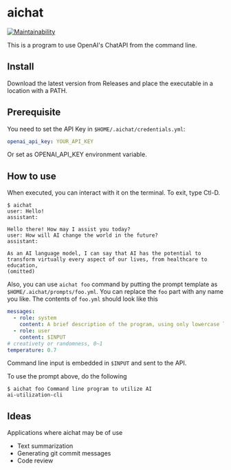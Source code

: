 # aichat

[![Maintainability](https://api.codeclimate.com/v1/badges/a94fa8eb02349a9ca8da/maintainability)](https://codeclimate.com/github/tkawachi/aichat/maintainability)

This is a program to use OpenAI's ChatAPI from the command line.

## Install

Download the latest version from Releases and place the executable in
a location with a PATH.

## Prerequisite

You need to set the API Key in `$HOME/.aichat/credentials.yml`:

```yaml
openai_api_key: YOUR_API_KEY
```

Or set as OPENAI_API_KEY environment variable.

## How to use

When executed, you can interact with it on the terminal.
To exit, type Ctl-D.

```
$ aichat
user: Hello!
assistant:

Hello there! How may I assist you today?
user: How will AI change the world in the future?
assistant:

As an AI language model, I can say that AI has the potential to transform virtually every aspect of our lives, from healthcare to education,
(omitted)
```

Also, you can use `aichat foo` command by putting the prompt template as `$HOME/.aichat/prompts/foo.yml`. You can replace the `foo` part with any name you like.
The contents of `foo.yml` should look like this

```yaml
messages:
  - role: system
    content: A brief description of the program, using only lowercase letters and hyphens, appropriate for the program. You may use up to three hyphens.
  - role: user
    content: $INPUT
# creativety or randomness, 0~1
temperature: 0.7
```

Command line input is embedded in `$INPUT` and sent to the API.

To use the prompt above, do the following

```
$ aichat foo Command line program to utilize AI
ai-utilization-cli
```

## Ideas

Applications where aichat may be of use

- Text summarization
- Generating git commit messages
- Code review
